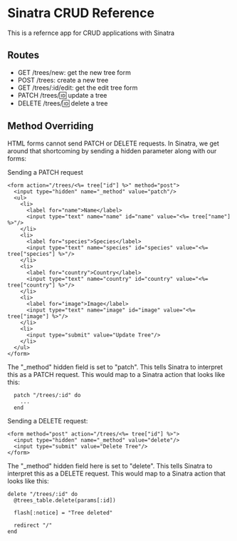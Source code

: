 # Sinatra CRUD Reference

This is a refernce app for CRUD applications with Sinatra

## Routes

- GET /trees/new: get the new tree form
- POST /trees: create a new tree
- GET /trees/:id/edit: get the edit tree form
- PATCH /trees/:id: update a tree
- DELETE /trees/:id: delete a tree

## Method Overriding

HTML forms cannot send PATCH or DELETE requests. In Sinatra, we get around
that shortcoming by sending a hidden parameter along with our forms:

Sending a PATCH request

    <form action="/trees/<%= tree["id"] %>" method="post">
      <input type="hidden" name="_method" value="patch"/>
      <ul>
        <li>
          <label for="name">Name</label>
          <input type="text" name="name" id="name" value="<%= tree["name"] %>"/>
        </li>
        <li>
          <label for="species">Species</label>
          <input type="text" name="species" id="species" value="<%= tree["species"] %>"/>
        </li>
        <li>
          <label for="country">Country</label>
          <input type="text" name="country" id="country" value="<%= tree["country"] %>"/>
        </li>
        <li>
          <label for="image">Image</label>
          <input type="text" name="image" id="image" value="<%= tree["image"] %>"/>
        </li>
        <li>
          <input type="submit" value="Update Tree"/>
        </li>
      </ul>
    </form>

The "_method" hidden field is set to "patch". This tells Sinatra to interpret
this as a PATCH request. This would map to a Sinatra action that looks like this:

      patch "/trees/:id" do
        ...
      end

Sending a DELETE request:

    <form method="post" action="/trees/<%= tree["id"] %>">
      <input type="hidden" name="_method" value="delete"/>
      <input type="submit" value="Delete Tree"/>
    </form>

The "_method" hidden field here is set to "delete". This tells Sinatra to interpret
this as a DELETE request. This would map to a Sinatra action that looks like this:

    delete "/trees/:id" do
      @trees_table.delete(params[:id])

      flash[:notice] = "Tree deleted"

      redirect "/"
    end
